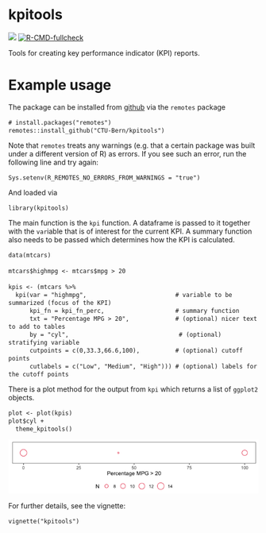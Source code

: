 <!-- README.md is generated from README.Rmd. Please edit that file -->

kpitools
========

[![](https://img.shields.io/badge/dev%20version-0.0.1.9000-blue.svg)](https://github.com/CTU-Bern/kpitools)
[![R-CMD-fullcheck](https://github.com/CTU-Bern/kpitools/actions/workflows/R-CMD-full.yaml/badge.svg)](https://github.com/CTU-Bern/kpitools/actions/workflows/R-CMD-full.yaml)

Tools for creating key performance indicator (KPI) reports.

Example usage
=============

The package can be installed from
[github](https://github.com/CTU-Bern/kpitools) via the `remotes` package

    # install.packages("remotes")
    remotes::install_github("CTU-Bern/kpitools")

Note that `remotes` treats any warnings (e.g. that a certain package was
built under a different version of R) as errors. If you see such an
error, run the following line and try again:

    Sys.setenv(R_REMOTES_NO_ERRORS_FROM_WARNINGS = "true")

And loaded via

    library(kpitools)

The main function is the `kpi` function. A dataframe is passed to it
together with the `var`iable that is of interest for the current KPI. A
summary function also needs to be passed which determines how the KPI is
calculated.

    data(mtcars)

    mtcars$highmpg <- mtcars$mpg > 20

    kpis <- (mtcars %>%
      kpi(var = "highmpg",                         # variable to be summarized (focus of the KPI)  
          kpi_fn = kpi_fn_perc,                    # summary function   
          txt = "Percentage MPG > 20",             # (optional) nicer text to add to tables 
          by = "cyl",                               # (optional) stratifying variable 
          cutpoints = c(0,33.3,66.6,100),          # (optional) cutoff points 
          cutlabels = c("Low", "Medium", "High"))) # (optional) labels for the cutoff points

There is a plot method for the output from `kpi` which returns a list of
`ggplot2` objects.

    plot <- plot(kpis)
    plot$cyl +
      theme_kpitools()

![](man/figures/README-unnamed-chunk-4-1.png)

For further details, see the vignette:

    vignette("kpitools")
